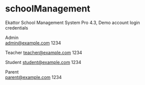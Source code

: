 # schoolManagement

Ekattor School Management System Pro 4.3, Demo account login credentials 

Admin	
admin@example.com	1234	

Teacher	
teacher@example.com	1234	

Student	
student@example.com	1234	

Parent	
parent@example.com	1234